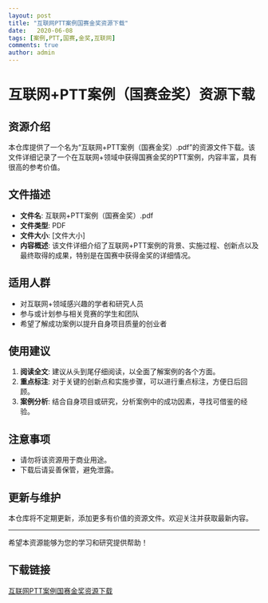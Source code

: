 ```yaml
---
layout: post
title: "互联网PTT案例国赛金奖资源下载"
date:   2020-06-08
tags: [案例,PTT,国赛,金奖,互联网]
comments: true
author: admin
---
```

# 互联网+PTT案例（国赛金奖）资源下载

## 资源介绍

本仓库提供了一个名为“互联网+PTT案例（国赛金奖）.pdf”的资源文件下载。该文件详细记录了一个在互联网+领域中获得国赛金奖的PTT案例，内容丰富，具有很高的参考价值。

## 文件描述

- **文件名**: 互联网+PTT案例（国赛金奖）.pdf
- **文件类型**: PDF
- **文件大小**: [文件大小]
- **内容概述**: 该文件详细介绍了互联网+PTT案例的背景、实施过程、创新点以及最终取得的成果，特别是在国赛中获得金奖的详细情况。

## 适用人群

- 对互联网+领域感兴趣的学者和研究人员
- 参与或计划参与相关竞赛的学生和团队
- 希望了解成功案例以提升自身项目质量的创业者

## 使用建议

1. **阅读全文**: 建议从头到尾仔细阅读，以全面了解案例的各个方面。
2. **重点标注**: 对于关键的创新点和实施步骤，可以进行重点标注，方便日后回顾。
3. **案例分析**: 结合自身项目或研究，分析案例中的成功因素，寻找可借鉴的经验。

## 注意事项

- 请勿将该资源用于商业用途。
- 下载后请妥善保管，避免泄露。

## 更新与维护

本仓库将不定期更新，添加更多有价值的资源文件。欢迎关注并获取最新内容。

---

希望本资源能够为您的学习和研究提供帮助！

## 下载链接

[互联网PTT案例国赛金奖资源下载](https://pan.quark.cn/s/502806f46d85)